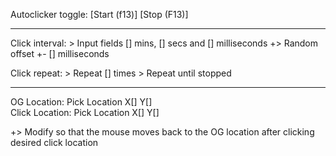 

Autoclicker toggle:
[Start (f13)] [Stop (F13)]

----

Click interval: >   Input fields [] mins, [] secs and [] milliseconds
                    +>   Random offset +-  [] milliseconds

Click repeat:   >   Repeat [] times
                >   Repeat until stopped

----


OG Location: Pick Location X[] Y[]   
Click Location: Pick Location X[] Y[]

+> Modify so that the mouse moves back to the OG location after clicking desired click location
